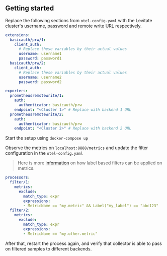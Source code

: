 ## Getting started

Replace the following sections from `otel-config.yaml` with the Levitate cluster's
username, password and remote write URL respectively.

```yaml
extensions:
  basicauth/prw/1:
    client_auth:
      # Replace these variables by their actual values
      username: username1
      password: password1
  basicauth/prw/2:
    client_auth:
      # Replace these variables by their actual values
      username: username2
      password: password2
```

```yaml
exporters:
  prometheusremotewrite/1:
    auth:
      authenticator: basicauth/prw
    endpoint: "<Cluster 1>" # Replace with backend 1 URL
  prometheusremotewrite/2:
    auth:
      authenticator: basicauth/prw
    endpoint: "<Cluster 2>" # Replace with backend 2 URL
```

Start the setup using `docker-compose up`

Observe the metrics on `localhost:8888/metrics` and update the filter configuration in the `otel-config.yaml`

> Here is more [information](https://github.com/open-telemetry/opentelemetry-collector-contrib/blob/main/processor/filterprocessor/README.md#using-an-expr-match_type) on how label based filters can be applied on metrics.

```yaml
processors:
  filter/1:
    metrics:
      exclude:
        match_type: expr
        expressions:
        - MetricName == "my.metric" && Label("my_label") == "abc123"
  filter/2:
    metrics:
      exclude:
        match_type: expr
        expressions:
        - MetricName == "my.other.metric"
```

After that, restart the process again, and verify that collector is able to pass on filtered samples
to different backends.
